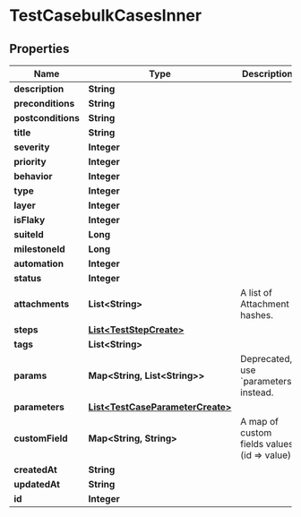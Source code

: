 

# TestCasebulkCasesInner


## Properties

| Name | Type | Description | Notes |
|------------ | ------------- | ------------- | -------------|
|**description** | **String** |  |  [optional] |
|**preconditions** | **String** |  |  [optional] |
|**postconditions** | **String** |  |  [optional] |
|**title** | **String** |  |  |
|**severity** | **Integer** |  |  [optional] |
|**priority** | **Integer** |  |  [optional] |
|**behavior** | **Integer** |  |  [optional] |
|**type** | **Integer** |  |  [optional] |
|**layer** | **Integer** |  |  [optional] |
|**isFlaky** | **Integer** |  |  [optional] |
|**suiteId** | **Long** |  |  [optional] |
|**milestoneId** | **Long** |  |  [optional] |
|**automation** | **Integer** |  |  [optional] |
|**status** | **Integer** |  |  [optional] |
|**attachments** | **List&lt;String&gt;** | A list of Attachment hashes. |  [optional] |
|**steps** | [**List&lt;TestStepCreate&gt;**](TestStepCreate.md) |  |  [optional] |
|**tags** | **List&lt;String&gt;** |  |  [optional] |
|**params** | **Map&lt;String, List&lt;String&gt;&gt;** | Deprecated, use &#x60;parameters&#x60; instead. |  [optional] |
|**parameters** | [**List&lt;TestCaseParameterCreate&gt;**](TestCaseParameterCreate.md) |  |  [optional] |
|**customField** | **Map&lt;String, String&gt;** | A map of custom fields values (id &#x3D;&gt; value) |  [optional] |
|**createdAt** | **String** |  |  [optional] |
|**updatedAt** | **String** |  |  [optional] |
|**id** | **Integer** |  |  [optional] |



